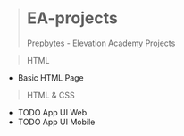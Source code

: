 ># EA-projects
>Prepbytes - Elevation Academy Projects

>HTML
 - Basic HTML Page
 
>HTML & CSS
 - TODO App UI Web
 - TODO App UI Mobile
